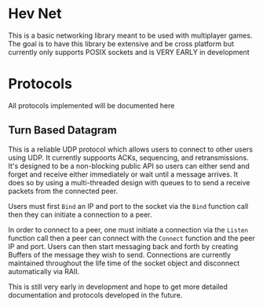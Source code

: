# Hev Net
This is a basic networking library meant to be used with multiplayer games.
The goal is to have this library be extensive and be cross platform but currently
only supports POSIX sockets and is VERY EARLY in development

# Protocols
All protocols implemented will be documented here
## Turn Based Datagram
This is a reliable UDP protocol which allows users to connect to other users
using UDP. It currently suppoorts ACKs, sequencing, and retransmissions. It's designed
to be a non-blocking public API so users can either send and forget and receive either 
immediately or wait until a message arrives. It does so by using a multi-threaded 
design with queues to to send a receive packets from the connected peer.

Users must first `Bind` an IP and port to the socket via the `Bind` function call then they 
can initiate a connection to a peer. 

In order to connect to a peer, one must initiate a connection via the `Listen` function
call then a peer can connect with the `Connect` function and the peer IP and port.
Users can then start messaging back and forth by creating Buffers of the message they wish to send.
Connections are currently maintained throughout the life time of the socket object and 
disconnect automatically via RAII.

This is still very early in development and hope to get more detailed documentation and protocols
developed in the future. 
